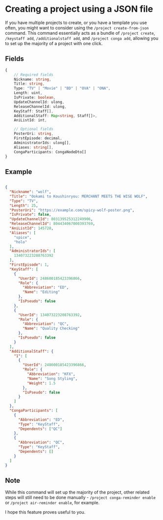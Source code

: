 # Creating a project using a JSON file

If you have multiple projects to create, or you have a template you use often, you might want to consider using the `/project create-from-json` command. This command essentially acts as a bundle of `/project create`, `/keystaff add`, `/additionalstaff add`, and `/project conga add`, allowing you to set up the majority of a project with one click.

## Fields

```typescript
{
    // Required fields
    Nickname: string,
    Title: string,
    Type: "TV" | "Movie" | "BD" | "OVA" | "ONA",
    Length: uint,
    IsPrivate: boolean,
    UpdateChannelId: ulong,
    ReleaseChannelId: ulong,
    KeyStaff: Staff[],
    AdditionalStaff: Map<string, Staff[]>,
	AniListId: int,

    // Optional fields
    PosterUri: string,
    FirstEpisode: decimal,
    AdministratorIds: ulong[],
    Aliases: string[],
    CongaParticipants: CongaNodeDto[]
}
```

## Example

```json

{
  "Nickname": "wolf",
  "Title": "Ookami to Koushinryou: MERCHANT MEETS THE WISE WOLF",
  "Type": "TV",
  "Length": 25,
  "PosterUri": "https://example.com/spicy-wolf-poster.png",
  "IsPrivate": false,
  "UpdateChannelId": 803139525312249906,
  "ReleaseChannelId": 804434067000393769,
  "AniListId": 145728,
  "Aliases": [
    "spice",
    "holo"
  ],
  "AdministratorIds": [
    134073223208763392
  ],
  "FirstEpisode": 1,
  "KeyStaff": [
    {
      "UserId": 248600185423396866,
      "Role": {
        "Abbreviation": "ED",
        "Name": "Editing"
      },
      "IsPseudo": false
    },
    {
      "UserId": 134073223208763392,
      "Role": {
        "Abbreviation": "QC",
        "Name": "Quality Checking"
      },
      "IsPseudo": false
    }
  ],
  "AdditionalStaff": {
    "1": [
      {
        "UserId": 248600185423396866,
        "Role": {
          "Abbreviation": "KFX",
          "Name": "Song Styling",
          "Weight": 1.5
        },
        "IsPseudo": false
      }
    ]
  },
  "CongaParticipants": [
    {
      "Abbreviation": "ED",
      "Type": "KeyStaff",
      "Dependents": ["QC"]
    },
    {
      "Abbreviation": "QC",
      "Type": "KeyStaff",
      "Dependents": []
    }
  ]
}
```

## Note

While this command will set up the majority of the project, other related steps will still need to be done manually - `/project conga-reminder enable` or `/project air-reminder enable`, for example.

I hope this feature proves useful to you. 
